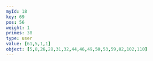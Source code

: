```yaml
---
myId: 18
key: 69
pos: 56
weight: 1
primes: 30
type: user
value: [61,5,1,1]
object: [5,8,26,28,31,32,44,46,49,50,53,59,82,102,110]
---
```


